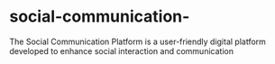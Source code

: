 # social-communication-
The   Social Communication Platform is a user-friendly digital platform developed to  enhance social interaction and communication
